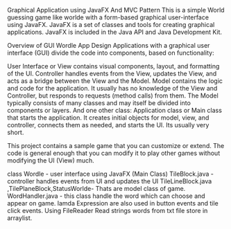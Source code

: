 Graphical Application using JavaFX And MVC Pattern
This is a simple World guessing game like worlde  with a form-based graphical user-interface using JavaFX. JavaFX is a set of classes and tools for creating graphical applications. JavaFX is included in the Java API and Java Development Kit.

 
Overview of GUI Wordle App Design
Applications with a graphical user interface (GUI) divide the code into components, based on functionality:

User Interface or View contains visual components, layout, and formatting of the UI.
Controller handles events from the View, updates the View, and acts as a bridge between the View and the Model.
Model contains the logic and code for the application. It usually has no knowledge of the View and Controller, but responds to requests (method calls) from them. The Model typically consists of many classes and may itself be divided into components or layers.
And one other class:
Application class or Main class that starts the application. It creates initial objects for model, view, and controller, connects them as needed, and starts the UI. Its usually very short.

This project contains a sample game that you can customize or extend. The code is general enough that you can modify it to play other games without modifying the UI (View) much.

class Wordle - user interface using JavaFX (Main Class)
TileBlock.java - controller handles events from UI and updates the UI
TileLineBlock.java ,TilePlaneBlock,StatusWorlde- Thats are model class of game.
WordHandler.java - this class handle the word which can choose and appear on game.
lamda Expression are also used in button events and tile click events.
Using FileReader  Read strings words from txt file store in arraylist.

 